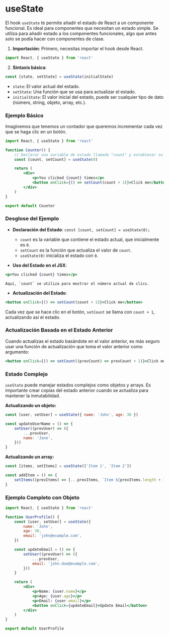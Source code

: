 # useState

El hook `useState` te permite añadir el estado de React a un componente funcional.
Es ideal para componentes que necesitan un estado simple.
Se utiliza para añadir estado a los componentes funcionales, algo que antes solo se podía hacer con componentes de clase.

1. **Importación**: Primero, necesitas importar el hook desde React.

```jsx
import React, { useState } from 'react'
```

2. **Sintaxis básica**:

```jsx
const [state, setState] = useState(initialState)
```

-   `state`: El valor actual del estado.
-   `setState`: Una función que se usa para actualizar el estado.
-   `initialState`: El valor inicial del estado, puede ser cualquier tipo de dato (número, string, objeto, array, etc.).

### Ejemplo Básico

Imaginemos que tenemos un contador que queremos incrementar cada vez que se haga clic en un botón.

```jsx
import React, { useState } from 'react'

function Counter() {
    // Declarar una variable de estado llamada "count" y establecer su valor inicial en 0
    const [count, setCount] = useState(0)

    return (
        <div>
            <p>You clicked {count} times</p>
            <button onClick={() => setCount(count + 1)}>Click me</button>
        </div>
    )
}

export default Counter
```

### Desglose del Ejemplo

-   **Declaración del Estado**: `const [count, setCount] = useState(0);`

    -   `count` es la variable que contiene el estado actual, que inicialmente es `0`.
    -   `setCount` es la función que actualiza el valor de `count`.
    -   `useState(0)` inicializa el estado con `0`.

-   **Uso del Estado en el JSX**:

```jsx
<p>You clicked {count} times</p>
```

    Aquí, `count` se utiliza para mostrar el número actual de clics.

-   **Actualización del Estado**:

```jsx
<button onClick={() => setCount(count + 1)}>Click me</button>
```

Cada vez que se hace clic en el botón, `setCount` se llama con `count + 1`, actualizando así el estado.

### Actualización Basada en el Estado Anterior

Cuando actualizas el estado basándote en el valor anterior, es más seguro usar una función de actualización que toma el valor anterior como argumento:

```jsx
<button onClick={() => setCount((prevCount) => prevCount + 1)}>Click me</button>
```

### Estado Complejo

`useState` puede manejar estados complejos como objetos y arrays. Es importante crear copias del estado anterior cuando se actualiza para mantener la inmutabilidad.

**Actualizando un objeto:**

```jsx
const [user, setUser] = useState({ name: 'John', age: 30 })

const updateUserName = () => {
    setUser((prevUser) => ({
        ...prevUser,
        name: 'Jane',
    }))
}
```

**Actualizando un array:**

```jsx
const [items, setItems] = useState(['Item 1', 'Item 2'])

const addItem = () => {
    setItems((prevItems) => [...prevItems, `Item ${prevItems.length + 1}`])
}
```

### Ejemplo Completo con Objeto

```jsx
import React, { useState } from 'react'

function UserProfile() {
    const [user, setUser] = useState({
        name: 'John',
        age: 30,
        email: 'john@example.com',
    })

    const updateEmail = () => {
        setUser((prevUser) => ({
            ...prevUser,
            email: 'john.doe@example.com',
        }))
    }

    return (
        <div>
            <p>Name: {user.name}</p>
            <p>Age: {user.age}</p>
            <p>Email: {user.email}</p>
            <button onClick={updateEmail}>Update Email</button>
        </div>
    )
}

export default UserProfile
```
